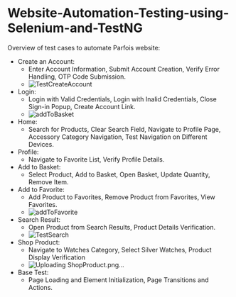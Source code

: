# Website-Automation-Testing-using-Selenium-and-TestNG
Overview of test cases to automate Parfois website:
- Create an Account:
    - Enter Account Information, Submit Account Creation, Verify Error Handling, OTP Code Submission.
    - ![TestCreateAccount](https://github.com/user-attachments/assets/dc1f1139-5aff-4cf5-86db-2b10c0829290)
- Login:
    - Login with Valid Credentials, Login with Inalid Credentials, Close Sign-in Popup, Create Account Link.
    - ![addToBasket](https://github.com/user-attachments/assets/86f11cfa-76c9-4435-9192-bbf028880089)
- Home:
    - Search for Products, Clear Search Field, Navigate to Profile Page, Accessory Category Navigation, Test Navigation on Different Devices.
- Profile:
    - Navigate to Favorite List, Verify Profile Details.
- Add to Basket:
    - Select Product, Add to Basket, Open Basket, Update Quantity, Remove Item.
- Add to Favorite:
    - Add Product to Favorites, Remove Product from Favorites, View Favorites.
    - ![addToFavorite](https://github.com/user-attachments/assets/1000b6b7-a00c-46b1-832b-358d611252d5)
- Search Result:
    - Open Product from Search Results, Product Details Verification.
    - ![TestSearch](https://github.com/user-attachments/assets/69b86dcb-b0c6-4d9c-bfac-23e8ef6a4c8d)
- Shop Product:
    - Navigate to Watches Category, Select Silver Watches, Product Display Verification
    - ![Uploading ShopProduct.png…]()
- Base Test:
    - Page Loading and Element Initialization, Page Transitions and Actions.
 
  
